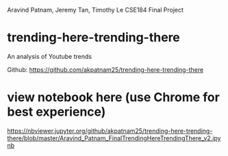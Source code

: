 Aravind Patnam, Jeremy Tan, Timothy Le
CSE184 Final Project

# trending-here-trending-there
An analysis of Youtube trends

Github:
https://github.com/akpatnam25/trending-here-trending-there

# view notebook here (use Chrome for best experience)
https://nbviewer.jupyter.org/github/akpatnam25/trending-here-trending-there/blob/master/Aravind_Patnam_FinalTrendingHereTrendingThere_v2.ipynb
